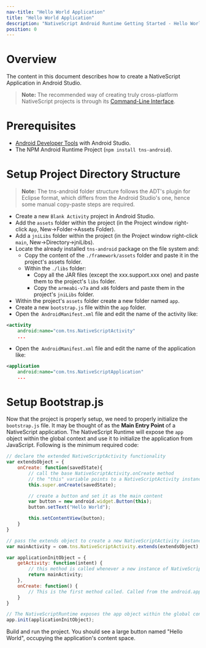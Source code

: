 ```yaml
---
nav-title: "Hello World Application"
title: "Hello World Application"
description: "NativeScript Android Runtime Getting Started - Hello World"
position: 0
---
```


# Overview
The content in this document describes how to create a NativeScript Application in Android Studio.
> **Note:** The recommended way of creating truly cross-platform NativeScript projects is through its [Command-Line Interface](https://github.com/NativeScript/nativescript-cli).

# Prerequisites
* [Android Developer Tools](http://developer.android.com/sdk/index.html) with Android Studio.
* The NPM Android Runtime Project (`npm install tns-android`).

# Setup Project Directory Structure
> **Note:** The tns-android folder structure follows the ADT's plugin for Eclipse format, which differs from the Android Studio's one, hence some manual copy-paste steps are required.

* Create a new `Blank Activity` project in Android Studio.
* Add the `assets` folder within the project (in the Project window right-click `App`, New->Folder->Assets Folder).
* Add a `jniLibs` folder within the project (in the Project window right-click `main`, New->Directory->jniLibs).
* Locate the already installed `tns-android` package on the file system and:
	* Copy the content of the `./framework/assets` folder and paste it in the project's assets folder.
	* Within the `./libs` folder:
		* Copy all the JAR files (except the xxx.support.xxx one) and paste them to the project's `libs` folder.
		* Copy the `armeabi-v7a` and `x86` folders and paste them in the project's `jniLibs` folder.
* Within the project's `assets` folder create a new folder named `app`.
* Create a new `bootstrap.js` file within the `app` folder.
* Open the` AndroidManifest.xml` file and edit the name of the activity like:
```xml
<activity
    android:name="com.tns.NativeScriptActivity"
    ...
```
* Open the` AndroidManifest.xml` file and edit the name of the application like: 
```xml
<application
    android:name="com.tns.NativeScriptApplication"
    ...
```

# Setup Bootstrap.js
Now that the project is properly setup, we need to properly initialize the `bootstrap.js` file. It may be thought of as the **Main Entry Point** of a NativeScript application. The NativeScript Runtime will expose the `app` object within the global context and use it to initialize the application from JavaScript. Following is the minimum required code:

```javascript
// declare the extended NativeScriptActivity functionality
var extendsObject = {
	onCreate: function(savedState){
		// call the base NativeScriptActivity.onCreate method
		// the "this" variable points to a NativeScriptActivity instance
		this.super.onCreate(savedState);

		// create a button and set it as the main content
		var button = new android.widget.Button(this);
		button.setText("Hello World");

		this.setContentView(button);
	}
}

// pass the extends object to create a new NativeScriptActivity instance
var mainActivity = com.tns.NativeScriptActivity.extends(extendsObject);

var applicationInitObject = {
	getActivity: function(intent) {
		// this method is called whenever a new instance of NativeScriptActivity is about to be created
		return mainActivity;
	},
	onCreate: function() {
		// This is the first method called. Called from the android.app.Application.onCreate method.
	} 
}

// The NativeScriptRuntime exposes the app object within the global context
app.init(applicationInitObject);

```
Build and run the project. You should see a large button named "Hello World", occupying the application's content space.
